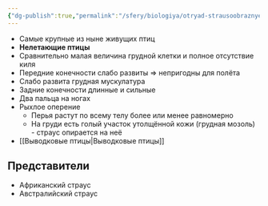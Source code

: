 ```yaml
---
{"dg-publish":true,"permalink":"/sfery/biologiya/otryad-strausoobraznye/","tags":["Зоология"]}
---
```


- Самые крупные из ныне живущих птиц
- **Нелетающие птицы**
- Сравнительно малая величина грудной клетки и полное отсутствие киля
- Передние конечности слабо развиты => непригодны для полёта
- Слабо развита грудная мускулатура
- Задние конечности длинные и сильные
- Два пальца на ногах
- Рыхлое оперение
	- Перья растут по всему телу более или менее равномерно
	- На груди есть голый участок утолщённой кожи (грудная мозоль) - страус опирается на неё
- [[Выводковые птицы\|Выводковые птицы]]
## Представители 
- Африканский страус
- Австралийский страус 